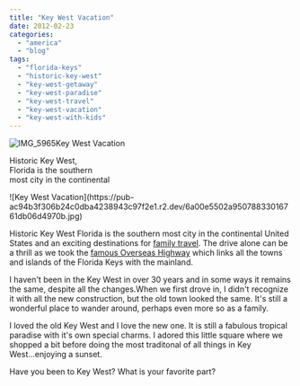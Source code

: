 ```yaml
---
title: "Key West Vacation"
date: 2012-02-23
categories: 
  - "america"
  - "blog"
tags: 
  - "florida-keys"
  - "historic-key-west"
  - "key-west-getaway"
  - "key-west-paradise"
  - "key-west-travel"
  - "key-west-vacation"
  - "key-west-with-kids"
---
```


![IMG_5965](https://pub-ac94b3f306b24c0dba4238943c97f2e1.r2.dev/6a00e5502a950788330168e6dc54ee970c.jpg)Key West Vacation

Historic Key West,  
Florida is the southern  
most city in the continental

<!--more--> ![Key West Vacation](https://pub-ac94b3f306b24c0dba4238943c97f2e1.r2.dev/6a00e5502a95078833016761db06d4970b.jpg)  
  
  
Historic Key West Florida is the southern most city in the continental United States and an exciting destinations for [family travel](http://soultravelers3new.local/2009/04/how-to-travel-the-world-as-a-digital-nomad-family.html "family travel"). The drive alone can be a thrill as we took the [famous Overseas Highway](http://soultravelers3new.local/2011/10/florida-road-trip-sun-fun-family-vacation.html "florida road trip") which links all the towns and islands of the Florida Keys with the mainland.  
  
I haven't been in the Key West in over 30 years and in some ways it remains the same, despite all the changes.When we first drove in, I didn't recognize it with all the new construction, but the old town looked the same. It's still a wonderful place to wander around, perhaps even more so as a family.  
  
I loved the old Key West and I love the new one. It is still a fabulous tropical paradise with it's own special charms. I adored this little square where we shopped a bit before doing the most traditonal of all things in Key West...enjoying a sunset.  
  
Have you been to Key West? What is your favorite part?
